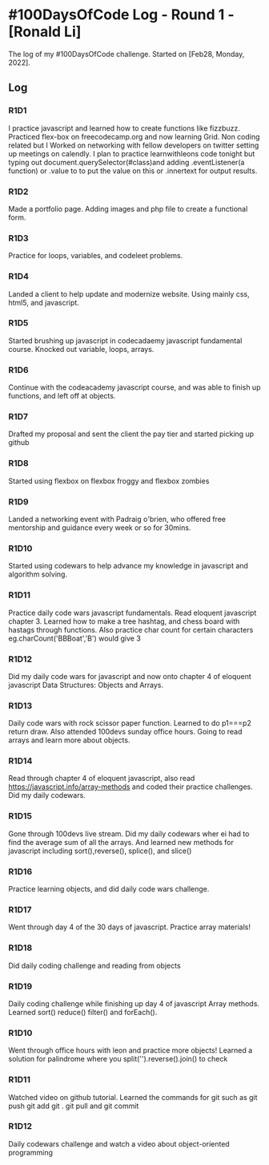 # #100DaysOfCode Log - Round 1 - [Ronald Li]

The log of my #100DaysOfCode challenge. Started on [Feb28, Monday, 2022].

## Log

### R1D1 
 I practice javascript and learned how to create functions like fizzbuzz. Practiced flex-box on freecodecamp.org and now learning Grid. Non coding related but I Worked on networking with fellow developers on twitter setting up meetings on calendly. I plan to practice learnwithleons code tonight but typing out document.querySelector(#class)and adding .eventListener(a function) or .value to to put the value on this or .innertext for output results.
### R1D2
 Made a portfolio page. Adding images and php file to create a functional form.
 ### R1D3
 Practice for loops, variables, and codeleet problems.
### R1D4
Landed a client to help update and modernize website. Using mainly css, html5, and javascript.
### R1D5 
Started brushing up javascript in codecadaemy javascript fundamental course. Knocked out variable, loops, arrays.
### R1D6
Continue with the codeacademy javascript course, and was able to finish up functions, and left off at objects.
### R1D7
Drafted my proposal and sent the client the pay tier and started picking up github
### R1D8
Started using flexbox on flexbox froggy and flexbox zombies
### R1D9
Landed a networking event with Padraig o'brien, who offered free mentorship and guidance every week or so for 30mins.
### R1D10
Started using codewars to help advance my knowledge in javascript and algorithm solving.
### R1D11
Practice daily code wars javascript fundamentals. Read eloquent javascript chapter 3. Learned how to make a tree hashtag, and chess board with hastags through functions.
Also practice char count for certain characters eg.charCount('BBBoat','B') would give 3
### R1D12
Did my daily code wars for javascript and now onto chapter 4 of eloquent javascript Data Structures: Objects and Arrays.
### R1D13
Daily code wars with rock scissor paper function. Learned to do p1===p2 return draw. Also attended 100devs sunday office hours. Going to read arrays and learn more about objects.
### R1D14
Read through chapter 4 of eloquent javascript, also read https://javascript.info/array-methods and coded their practice challenges. Did my daily codewars.
### R1D15
Gone through 100devs live stream. Did my daily codewars wher ei had to find the average sum of all the arrays. And learned new methods for javascript including sort(),reverse(), splice(), and slice()
### R1D16
Practice learning objects, and did daily code wars challenge.
### R1D17
Went through day 4 of the 30 days of javascript. Practice array materials!
### R1D18
Did daily coding challenge and reading from objects
### R1D19
Daily coding challenge while finishing up day 4 of javascript Array methods. Learned sort() reduce() filter() and forEach(). 
### R1D10
Went through office hours with leon and practice more objects! Learned a solution for palindrome where you split('').reverse().join() to check
### R1D11
Watched video on github tutorial. Learned the commands for git such as git push git add git . git pull and git commit
### R1D12
Daily codewars challenge and watch a video about object-oriented programming
